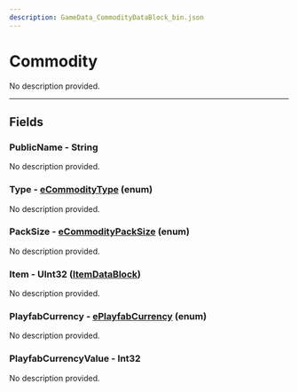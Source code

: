 ```yaml
---
description: GameData_CommodityDataBlock_bin.json
---
```


# Commodity

No description provided.

***

## Fields

### PublicName - String

No description provided.

### Type - [eCommodityType](../../enum-types.md#ecommoditytype) (enum)

No description provided.

### PackSize - [eCommodityPackSize](../../enum-types.md#ecommoditypacksize) (enum)

No description provided.

### Item - UInt32 ([ItemDataBlock](../main/item.md))

No description provided.

### PlayfabCurrency - [ePlayfabCurrency](../../enum-types.md#eplayfabcurrency) (enum)

No description provided.

### PlayfabCurrencyValue - Int32

No description provided.
